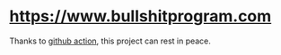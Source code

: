 # https://www.bullshitprogram.com

Thanks to [github action](https://github.com/p-program/readme/actions), this project can rest in peace.
